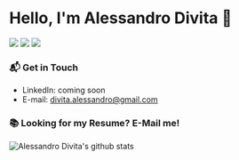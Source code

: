 # Hello, I'm Alessandro Divita 👋
<p>
  <a href="#"><img src="https://img.shields.io/badge/Python-enthusiast-_.svg?logo=python"></a>
  <a href="#"><img src="https://img.shields.io/badge/Javascript-expert-_.svg?logo=javascript"></a>
  <a href="#"><img src="https://img.shields.io/badge/Clean%20code-evangelist-_.svg"></a>
</p>

### 📬 Get in Touch

- LinkedIn: coming soon
- E-mail: [divita.alessandro@gmail.com](mailto:divita.alessandro@gmail.com)

### 📚 Looking for my Resume? E-Mail me!

![Alessandro Divita's github stats](https://github-readme-stats.vercel.app/api?username=alessandrodiviz&show_icons=true&hide_border=true)

